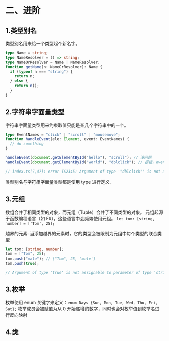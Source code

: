 <!--
 * @Author: your name
 * @Date: 2020-12-28 11:24:08
 * @LastEditTime: 2020-12-29 14:17:54
 * @LastEditors: Please set LastEditors
 * @Description: In User Settings Edit
 * @FilePath: \0dailyUpdateNotes\Notes\TS\ts进阶.md
-->

# 二、进阶

## 1.类型别名

类型别名用来给一个类型起个新名字。

```ts
type Name = string;
type NameResolver = () => string;
type NameOrResolver = Name | NameResolver;
function getName(n: NameOrResolver): Name {
  if (typeof n === "string") {
    return n;
  } else {
    return n();
  }
}
```

## 2.字符串字面量类型

字符串字面量类型用来约束取值只能是某几个字符串中的一个。

```ts
type EventNames = "click" | "scroll" | "mousemove";
function handleEvent(ele: Element, event: EventNames) {
  // do something
}

handleEvent(document.getElementById("hello"), "scroll"); // 没问题
handleEvent(document.getElementById("world"), "dblclick"); // 报错，event 不能为 'dblclick'

// index.ts(7,47): error TS2345: Argument of type '"dblclick"' is not assignable to parameter of type 'EventNames'.
```

类型别名与字符串字面量类型都是使用 type 进行定义.

## 3.元组

数组合并了相同类型的对象，而元组（Tuple）合并了不同类型的对象。
元组起源于函数编程语言（如 F#），这些语言中会频繁使用元组。
`let tom: [string, number] = ['Tom', 25];`

越界的元素:
当添加越界的元素时，它的类型会被限制为元组中每个类型的联合类型

```ts
let tom: [string, number];
tom = ["Tom", 25];
tom.push("male"); // ["Tom", 25, 'male']
tom.push(true);

// Argument of type 'true' is not assignable to parameter of type 'string | number'.
```

## 3.枚举

枚举使用 enum 关键字来定义：`enum Days {Sun, Mon, Tue, Wed, Thu, Fri, Sat};`
枚举成员会被赋值为从 0 开始递增的数字，同时也会对枚举值到枚举名进行反向映射

## 4.类


